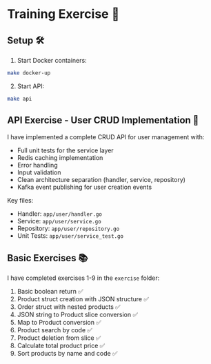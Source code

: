 # Training Exercise 🎯
## Setup 🛠
1. Start Docker containers:
```bash
make docker-up
```
2. Start API:
```bash
make api
```

## API Exercise - User CRUD Implementation 🚀

I have implemented a complete CRUD API for user management with:
- Full unit tests for the service layer
- Redis caching implementation
- Error handling
- Input validation
- Clean architecture separation (handler, service, repository)
- Kafka event publishing for user creation events

Key files:
- Handler: `app/user/handler.go`
- Service: `app/user/service.go` 
- Repository: `app/user/repository.go`
- Unit Tests: `app/user/service_test.go`

## Basic Exercises 📚

I have completed exercises 1-9 in the `exercise` folder:

1. Basic boolean return ✅
2. Product struct creation with JSON structure ✅
3. Order struct with nested products ✅
4. JSON string to Product slice conversion ✅
5. Map to Product conversion ✅
6. Product search by code ✅
7. Product deletion from slice ✅
8. Calculate total product price ✅
9. Sort products by name and code ✅